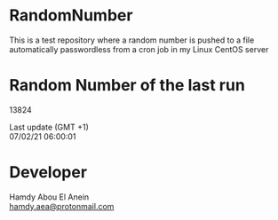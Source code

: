 # RandomNumber    
This is a test repository where a random number is pushed to a file automatically passwordless from a cron job in my Linux CentOS server    
# Random Number of the last run   
13824
      
Last update (GMT +1)    
07/02/21 06:00:01
# Developer    
Hamdy Abou El Anein   
hamdy.aea@protonmail.com
